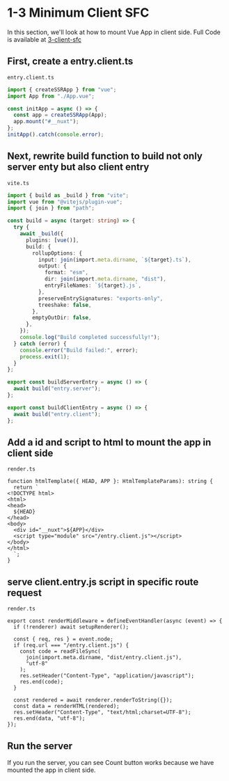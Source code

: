 # 1-3 Minimum Client SFC

In this section, we'll look at how to mount Vue App in client side.
Full Code is available at [3-client-sfc](https://github.com/shoma-mano/chibinuxt/tree/main/books/3-client-sfc)

## First, create a entry.client.ts

`entry.client.ts`

```ts
import { createSSRApp } from "vue";
import App from "./App.vue";

const initApp = async () => {
  const app = createSSRApp(App);
  app.mount("#__nuxt");
};
initApp().catch(console.error);
```

## Next, rewrite build function to build not only server enty but also client entry

`vite.ts`

```ts
import { build as _build } from "vite";
import vue from "@vitejs/plugin-vue";
import { join } from "path";

const build = async (target: string) => {
  try {
    await _build({
      plugins: [vue()],
      build: {
        rollupOptions: {
          input: join(import.meta.dirname, `${target}.ts`),
          output: {
            format: "esm",
            dir: join(import.meta.dirname, "dist"),
            entryFileNames: `${target}.js`,
          },
          preserveEntrySignatures: "exports-only",
          treeshake: false,
        },
        emptyOutDir: false,
      },
    });
    console.log("Build completed successfully!");
  } catch (error) {
    console.error("Build failed:", error);
    process.exit(1);
  }
};

export const buildServerEntry = async () => {
  await build("entry.server");
};

export const buildClientEntry = async () => {
  await build("entry.client");
};
```

## Add a id and script to html to mount the app in client side

`render.ts`

```ts{9-10}
function htmlTemplate({ HEAD, APP }: HtmlTemplateParams): string {
  return `
<!DOCTYPE html>
<html>
<head>
  ${HEAD}
</head>
<body>
  <div id="__nuxt">${APP}</div>
  <script type="module" src="/entry.client.js"></script>
</body>
</html>
  `;
}
```

## serve client.entry.js script in specific route request

`render.ts`

```ts{5-12}
export const renderMiddleware = defineEventHandler(async (event) => {
  if (!renderer) await setupRenderer();

  const { req, res } = event.node;
  if (req.url === "/entry.client.js") {
    const code = readFileSync(
      join(import.meta.dirname, "dist/entry.client.js"),
      "utf-8"
    );
    res.setHeader("Content-Type", "application/javascript");
    res.end(code);
  }

  const rendered = await renderer.renderToString({});
  const data = renderHTML(rendered);
  res.setHeader("Content-Type", "text/html;charset=UTF-8");
  res.end(data, "utf-8");
});
```

## Run the server

If you run the server, you can see Count button works because we have mounted the app in client side.
